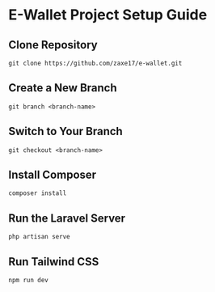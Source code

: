 # E-Wallet Project Setup Guide
## Clone Repository
```
git clone https://github.com/zaxe17/e-wallet.git
```
## Create a New Branch
```
git branch <branch-name>
```
## Switch to Your Branch
```
git checkout <branch-name>
```
## Install Composer
```
composer install
```
## Run the Laravel Server
```
php artisan serve
```
## Run Tailwind CSS
```
npm run dev
```